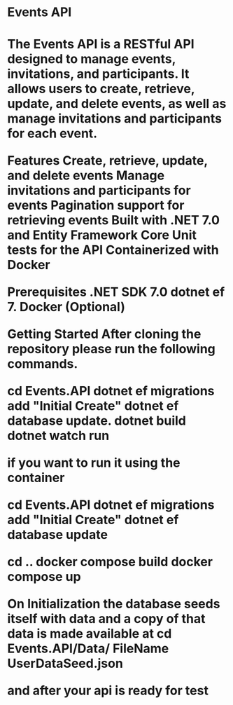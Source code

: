 <h1>Events API<h1>

The Events API is a RESTful API designed to manage events, invitations, and participants. It allows users to create, retrieve, update, and delete events, as well as manage invitations and participants for each event.

Features
Create, retrieve, update, and delete events
Manage invitations and participants for events
Pagination support for retrieving events
Built with .NET 7.0 and Entity Framework Core
Unit tests for the API
Containerized with Docker

Prerequisites
.NET SDK 7.0
dotnet ef 7.
Docker (Optional)

Getting Started
After cloning the repository please run the following commands.

cd Events.API
dotnet ef migrations add "Initial Create"
dotnet ef database update.
dotnet build
dotnet watch run

if you want to run it using the container

cd Events.API
dotnet ef migrations add "Initial Create"
dotnet ef database update

cd ..
docker compose build
docker compose up

On Initialization the database seeds itself with data and a copy of that data is made available at
cd Events.API/Data/
FileName UserDataSeed.json

and after your api is ready for test
